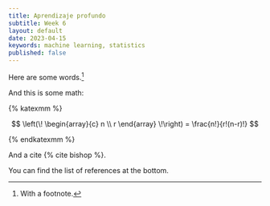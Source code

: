 ```yaml
---
title: Aprendizaje profundo
subtitle: Week 6
layout: default
date: 2023-04-15
keywords: machine learning, statistics
published: false
---
```


Here are some words.[^1]

[^1]: With a footnote.

And this is some math:

{% katexmm %}

$$
\left(\!
    \begin{array}{c}
      n \\
      r
    \end{array}
  \!\right) = \frac{n!}{r!(n-r)!}
$$

{% endkatexmm %}

And a cite {% cite bishop %}.

You can find the list of references at the bottom.

